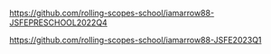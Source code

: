 https://github.com/rolling-scopes-school/iamarrow88-JSFEPRESCHOOL2022Q4

https://github.com/rolling-scopes-school/iamarrow88-JSFE2023Q1


